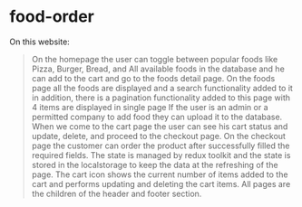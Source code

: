 # food-order
On this website:
> On the homepage the user can toggle between popular foods like Pizza, Burger, Bread, and All available foods in the database and he can add to the cart and go to the foods detail page.
> On the foods page  all the foods are displayed and a search functionality added to it in addition, there is a pagination functionality added to this page with 4 items are displayed
 in single page
> If the user is an admin or a permitted company to add food they can upload it to the database.
> When we come to the cart page the user can see his cart status and update, delete, and proceed to the checkout page.
> On the checkout page the customer can order the product after successfully filled the required fields.
> The state is managed by redux toolkit and  the state is stored in the  localstorage to keep the data at the refreshing of the page.
> The cart icon shows the current number of items added to the cart and performs updating and deleting the cart items.
> All pages are the children of the header and footer section.
